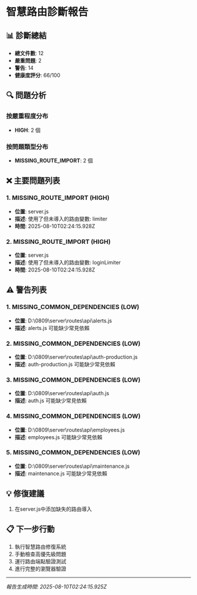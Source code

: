 # 智慧路由診斷報告

## 📊 診斷總結

- **總文件數**: 12
- **嚴重問題**: 2
- **警告**: 14
- **健康度評分**: 66/100

## 🔍 問題分析

### 按嚴重程度分布
- **HIGH**: 2 個

### 按問題類型分布
- **MISSING_ROUTE_IMPORT**: 2 個

## ❌ 主要問題列表

### 1. MISSING_ROUTE_IMPORT (HIGH)
- **位置**: server.js
- **描述**: 使用了但未導入的路由變數: limiter
- **時間**: 2025-08-10T02:24:15.928Z

### 2. MISSING_ROUTE_IMPORT (HIGH)
- **位置**: server.js
- **描述**: 使用了但未導入的路由變數: loginLimiter
- **時間**: 2025-08-10T02:24:15.928Z


## ⚠️ 警告列表

### 1. MISSING_COMMON_DEPENDENCIES (LOW)
- **位置**: D:\0809\server\routes\api\alerts.js
- **描述**: alerts.js 可能缺少常見依賴

### 2. MISSING_COMMON_DEPENDENCIES (LOW)
- **位置**: D:\0809\server\routes\api\auth-production.js
- **描述**: auth-production.js 可能缺少常見依賴

### 3. MISSING_COMMON_DEPENDENCIES (LOW)
- **位置**: D:\0809\server\routes\api\auth.js
- **描述**: auth.js 可能缺少常見依賴

### 4. MISSING_COMMON_DEPENDENCIES (LOW)
- **位置**: D:\0809\server\routes\api\employees.js
- **描述**: employees.js 可能缺少常見依賴

### 5. MISSING_COMMON_DEPENDENCIES (LOW)
- **位置**: D:\0809\server\routes\api\maintenance.js
- **描述**: maintenance.js 可能缺少常見依賴


## 💡 修復建議

1. 在server.js中添加缺失的路由導入

## 📋 下一步行動

1. 執行智慧路由修復系統
2. 手動檢查高優先級問題
3. 運行路由端點驗證測試
4. 進行完整的瀏覽器驗證

---
*報告生成時間: 2025-08-10T02:24:15.925Z*
